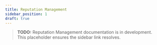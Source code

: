 ```yaml
---
title: Reputation Management
sidebar_position: 1
draft: true
---
```


> **TODO:** Reputation Management documentation is in development. This placeholder ensures the sidebar link resolves.
